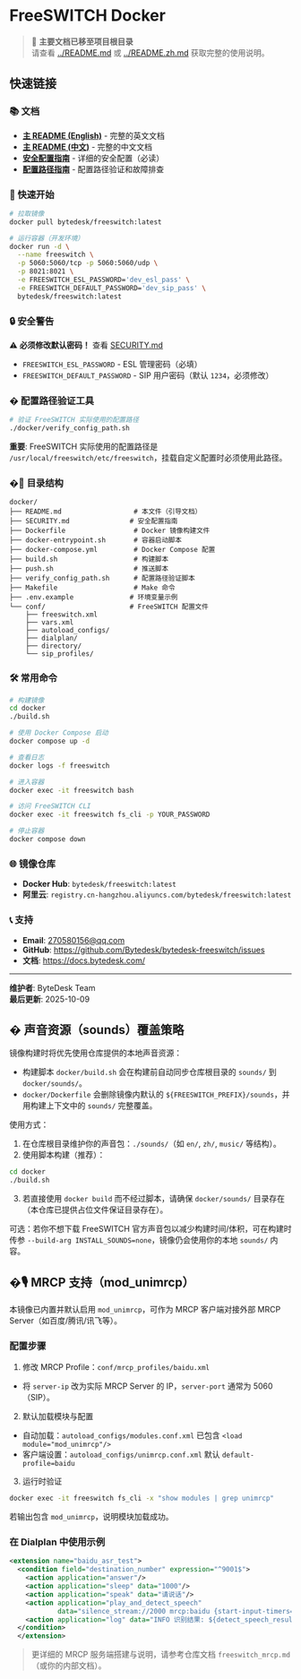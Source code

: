 # FreeSWITCH Docker

> 📖 **主要文档已移至项目根目录**  
> 请查看 [../README.md](../README.md) 或 [../README.zh.md](../README.zh.md) 获取完整的使用说明。

## 快速链接

### 📚 文档

- **[主 README (English)](../README.md)** - 完整的英文文档
- **[主 README (中文)](../README.zh.md)** - 完整的中文文档
- **[安全配置指南](./SECURITY.md)** - 详细的安全配置（必读）
- **[配置路径指南](./CONFIG_PATH_GUIDE.md)** - 配置路径验证和故障排查

### 🚀 快速开始

```bash
# 拉取镜像
docker pull bytedesk/freeswitch:latest

# 运行容器（开发环境）
docker run -d \
  --name freeswitch \
  -p 5060:5060/tcp -p 5060:5060/udp \
  -p 8021:8021 \
  -e FREESWITCH_ESL_PASSWORD='dev_esl_pass' \
  -e FREESWITCH_DEFAULT_PASSWORD='dev_sip_pass' \
  bytedesk/freeswitch:latest
```

### 🔒 安全警告

⚠️ **必须修改默认密码！** 查看 [SECURITY.md](./SECURITY.md)

- `FREESWITCH_ESL_PASSWORD` - ESL 管理密码（必填）
- `FREESWITCH_DEFAULT_PASSWORD` - SIP 用户密码（默认 `1234`，必须修改）

### � 配置路径验证工具

```bash
# 验证 FreeSWITCH 实际使用的配置路径
./docker/verify_config_path.sh
```

**重要**: FreeSWITCH 实际使用的配置路径是 `/usr/local/freeswitch/etc/freeswitch`，挂载自定义配置时必须使用此路径。

### �📁 目录结构

```
docker/
├── README.md                  # 本文件（引导文档）
├── SECURITY.md               # 安全配置指南
├── Dockerfile                 # Docker 镜像构建文件
├── docker-entrypoint.sh       # 容器启动脚本
├── docker-compose.yml         # Docker Compose 配置
├── build.sh                   # 构建脚本
├── push.sh                    # 推送脚本
├── verify_config_path.sh      # 配置路径验证脚本
├── Makefile                   # Make 命令
├── .env.example              # 环境变量示例
└── conf/                     # FreeSWITCH 配置文件
    ├── freeswitch.xml
    ├── vars.xml
    ├── autoload_configs/
    ├── dialplan/
    ├── directory/
    └── sip_profiles/
```

### 🛠️ 常用命令

```bash
# 构建镜像
cd docker
./build.sh

# 使用 Docker Compose 启动
docker compose up -d

# 查看日志
docker logs -f freeswitch

# 进入容器
docker exec -it freeswitch bash

# 访问 FreeSWITCH CLI
docker exec -it freeswitch fs_cli -p YOUR_PASSWORD

# 停止容器
docker compose down
```

### 🌐 镜像仓库

- **Docker Hub**: `bytedesk/freeswitch:latest`
- **阿里云**: `registry.cn-hangzhou.aliyuncs.com/bytedesk/freeswitch:latest`

### 📞 支持

- **Email**: 270580156@qq.com
- **GitHub**: https://github.com/Bytedesk/bytedesk-freeswitch/issues
- **文档**: https://docs.bytedesk.com/

---

**维护者**: ByteDesk Team  
**最后更新**: 2025-10-09

## � 声音资源（sounds）覆盖策略

镜像构建时将优先使用仓库提供的本地声音资源：

- 构建脚本 `docker/build.sh` 会在构建前自动同步仓库根目录的 `sounds/` 到 `docker/sounds/`。
- `docker/Dockerfile` 会删除镜像内默认的 `${FREESWITCH_PREFIX}/sounds`，并用构建上下文中的 `sounds/` 完整覆盖。

使用方式：

1) 在仓库根目录维护你的声音包：`./sounds/`（如 `en/`, `zh/`, `music/` 等结构）。
2) 使用脚本构建（推荐）：
  ```bash
  cd docker
  ./build.sh
  ```
3) 若直接使用 `docker build` 而不经过脚本，请确保 `docker/sounds/` 目录存在（本仓库已提供占位文件保证目录存在）。

可选：若你不想下载 FreeSWITCH 官方声音包以减少构建时间/体积，可在构建时传参 `--build-arg INSTALL_SOUNDS=none`，镜像仍会使用你的本地 `sounds/` 内容。

## �🎙️ MRCP 支持（mod_unimrcp）

本镜像已内置并默认启用 `mod_unimrcp`，可作为 MRCP 客户端对接外部 MRCP Server（如百度/腾讯/讯飞等）。

### 配置步骤

1) 修改 MRCP Profile：`conf/mrcp_profiles/baidu.xml`

- 将 `server-ip` 改为实际 MRCP Server 的 IP，`server-port` 通常为 5060（SIP）。

2) 默认加载模块与配置

- 自动加载：`autoload_configs/modules.conf.xml` 已包含 `<load module="mod_unimrcp"/>`
- 客户端设置：`autoload_configs/unimrcp.conf.xml` 默认 `default-profile=baidu`

3) 运行时验证

```bash
docker exec -it freeswitch fs_cli -x "show modules | grep unimrcp"
```

若输出包含 `mod_unimrcp`，说明模块加载成功。

### 在 Dialplan 中使用示例

```xml
<extension name="baidu_asr_test">
  <condition field="destination_number" expression="^9001$">
    <action application="answer"/>
    <action application="sleep" data="1000"/>
    <action application="speak" data="请说话"/>
    <action application="play_and_detect_speech"
            data="silence_stream://2000 mrcp:baidu {start-input-timers=false}builtin:grammar/boolean grammar.xml"/>
    <action application="log" data="INFO 识别结果: ${detect_speech_result}"/>
  </condition>
  </extension>
```

> 更详细的 MRCP 服务端搭建与说明，请参考仓库文档 `freeswitch_mrcp.md`（或你的内部文档）。
